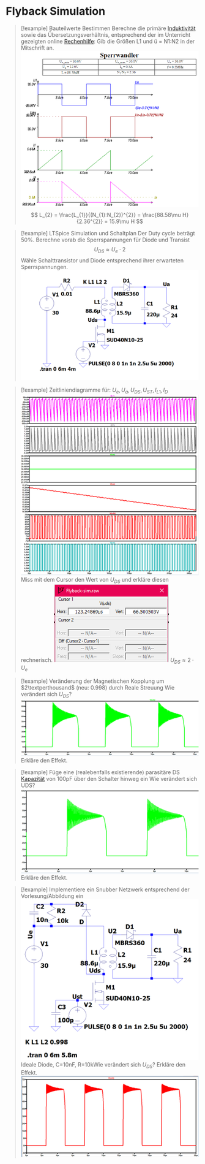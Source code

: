 # Flyback Simulation

> [!example] Bauteilwerte Bestimmen
>Berechne die primäre [Induktivität](../Induktivitäten.md) sowie das Übersetzungsverhältnis, entsprechend der im Unterricht gezeigten online [Rechenhilfe](http://schmidt-walter-schaltnetzteile.de/smps/spw_smps.html):
>Gib die Größen L1 und ü = N1:N2 in der Mitschrift an.
> ![575](../assets/SperrwandlerIMG2.png)
>$$
>L_{2} = \frac{L_{1}}{(N_{1}:N_{2})^{2}} = \frac{88.58\mu H}{2.36^{2}} = 15.9\mu H
>$$
 

> [!example] LTSpice Simulation und Schaltplan
> Der Duty cycle beträgt 50%.
> Berechne vorab die Sperrspannungen für Diode und Transist
> $$
> U_{DS} \approx U_{e}\cdot 2
> $$
> Wähle Schalttransistor und Diode entsprechend ihrer erwarteten Sperrspannungen.
> ![Pasted image 20221013193151](Pasted%20image%2020221013193151.png)
 

> [!example] Zeitliniendiagramme für: $U_{e}, U_{a},U_{DS},U_{ST}, I_{L1}, I_{D}$
> ![Pasted image 20221013200605](Pasted%20image%2020221013200605.png)
> Miss mit dem Cursor den Wert von $U_{DS}$ und erkläre diesen rechnerisch.
> ![Pasted image 20221013200633](Pasted%20image%2020221013200633.png)
> $U_{DS}\approx 2\cdot U_{e}$
 

> [!example] Veränderung der Magnetischen Kopplung um $2\textperthousand$ (neu: $0.998$) durch Reale Streuung
> Wie verändert sich $U_{DS}$?
> ![Pasted image 20221013205400](Pasted%20image%2020221013205400.png)
> Erkläre den Effekt.
 

> [!example] Füge eine (realebenfalls existierende) parasitäre DS [Kapazität](../Kapazität.md) von 100pF über den Schalter hinweg ein
> Wie verändert sich UDS?
> ![Pasted image 20221013204923](Pasted%20image%2020221013204923.png)
> Erkläre den Effekt.
 

> [!example] Implementiere ein Snubber Netzwerk entsprechend der Vorlesung/Abbildung ein
> ![Pasted image 20221013205941](Pasted%20image%2020221013205941.png)
> Ideale Diode, C=10nF, R=10kWie verändert sich $U_{DS}$? Erkläre den Effekt.
> ![Pasted image 20221013204707](Pasted%20image%2020221013204707.png)
